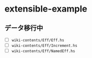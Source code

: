 # extensible-example

## データ移行中

- [ ] `wiki-contents/Eff/Eff.hs`
- [ ] `wiki-contents/Eff/Increment.hs`
- [ ] `wiki-contents/Eff/NamedEff.hs`

